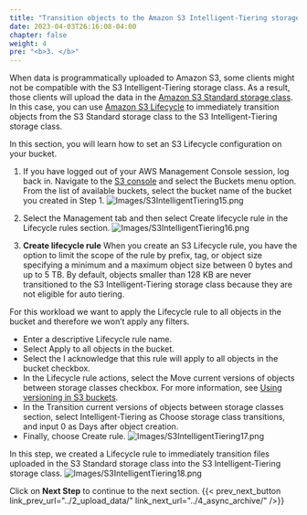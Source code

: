 ```yaml
---
title: "Transition objects to the Amazon S3 Intelligent-Tiering storage class using Amazon S3 lifecycle"
date: 2023-04-03T26:16:08-04:00
chapter: false
weight: 4
pre: "<b>3. </b>"
---
```


When data is programmatically uploaded to Amazon S3, some clients might not be compatible with the S3 Intelligent-Tiering storage class. As a result, those clients will upload the data in the [Amazon S3 Standard storage class](https://aws.amazon.com/s3/storage-classes/). In this case, you can use [Amazon S3 Lifecycle](https://docs.aws.amazon.com/AmazonS3/latest/userguide/object-lifecycle-mgmt.html) to immediately transition objects from the S3 Standard storage class to the S3 Intelligent-Tiering storage class.

In this section, you will learn how to set an S3 Lifecycle configuration on your bucket.

1. If you have logged out of your AWS Management Console session, log back in. Navigate to the [S3 console](https://s3.console.aws.amazon.com/s3/home) and select the Buckets menu option. From the list of available buckets, select the bucket name of the bucket you created in Step 1.
![Images/S3IntelligentTiering15.png](/Cost/100_S3_Intelligent_Tiering/Images/S3-IntelligentTiering-15.png)

2. Select the Management tab and then select Create lifecycle rule in the Lifecycle rules section.
![Images/S3IntelligentTiering16.png](/Cost/100_S3_Intelligent_Tiering/Images/S3-IntelligentTiering-16.png)

3. **Create lifecycle rule**
When you create an S3 Lifecycle rule, you have the option to limit the scope of the rule by prefix, tag, or object size specifying a minimum and a maximum object size between 0 bytes and up to 5 TB. By default, objects smaller than 128 KB are never transitioned to the S3 Intelligent-Tiering storage class because they are not eligible for auto tiering.

For this workload we want to apply the Lifecycle rule to all objects in the bucket and therefore we won’t apply any filters.

* Enter a descriptive Lifecycle rule name.
* Select Apply to all objects in the bucket.
* Select the I acknowledge that this rule will apply to all objects in the bucket checkbox.
* In the Lifecycle rule actions, select the Move current versions of objects between storage classes checkbox. For more information, see [Using versioning in S3 buckets](https://docs.aws.amazon.com/AmazonS3/latest/userguide/Versioning.html).
* In the Transition current versions of objects between storage classes section, select Intelligent-Tiering as Choose storage class transitions, and input 0 as Days after object creation.
* Finally, choose Create rule.
![Images/S3IntelligentTiering17.png](/Cost/100_S3_Intelligent_Tiering/Images/S3-IntelligentTiering-17.png)

In this step, we created a Lifecycle rule to immediately transition files uploaded in the S3 Standard storage class into the S3 Intelligent-Tiering storage class.
![Images/S3IntelligentTiering18.png](/Cost/100_S3_Intelligent_Tiering/Images/S3-IntelligentTiering-18.png)

Click on **Next Step** to continue to the next section.
{{< prev_next_button link_prev_url="../2_upload_data/" link_next_url="../4_async_archive/" />}}

